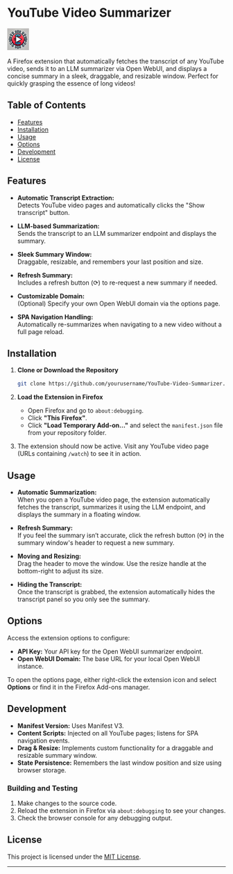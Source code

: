 # YouTube Video Summarizer

![Logo](logo.png)

A Firefox extension that automatically fetches the transcript of any YouTube video, sends it to an LLM summarizer via Open WebUI, and displays a concise summary in a sleek, draggable, and resizable window. Perfect for quickly grasping the essence of long videos!

## Table of Contents

- [Features](#features)
- [Installation](#installation)
- [Usage](#usage)
- [Options](#options)
- [Development](#development)
- [License](#license)

## Features

- **Automatic Transcript Extraction:**  
  Detects YouTube video pages and automatically clicks the "Show transcript" button.

- **LLM-based Summarization:**  
  Sends the transcript to an LLM summarizer endpoint and displays the summary.

- **Sleek Summary Window:**  
  Draggable, resizable, and remembers your last position and size.

- **Refresh Summary:**  
  Includes a refresh button (⟳) to re-request a new summary if needed.

- **Customizable Domain:**  
  (Optional) Specify your own Open WebUI domain via the options page.

- **SPA Navigation Handling:**  
  Automatically re-summarizes when navigating to a new video without a full page reload.

## Installation

1. **Clone or Download the Repository**
   ```bash
   git clone https://github.com/yourusername/YouTube-Video-Summarizer.git
   ```

2. **Load the Extension in Firefox**
   - Open Firefox and go to `about:debugging`.
   - Click **"This Firefox"**.
   - Click **"Load Temporary Add-on…"** and select the `manifest.json` file from your repository folder.

3. The extension should now be active. Visit any YouTube video page (URLs containing `/watch`) to see it in action.

## Usage

- **Automatic Summarization:**  
  When you open a YouTube video page, the extension automatically fetches the transcript, summarizes it using the LLM endpoint, and displays the summary in a floating window.
  
- **Refresh Summary:**  
  If you feel the summary isn’t accurate, click the refresh button (⟳) in the summary window's header to request a new summary.
  
- **Moving and Resizing:**  
  Drag the header to move the window. Use the resize handle at the bottom-right to adjust its size.
  
- **Hiding the Transcript:**  
  Once the transcript is grabbed, the extension automatically hides the transcript panel so you only see the summary.

## Options

Access the extension options to configure:
- **API Key:** Your API key for the Open WebUI summarizer endpoint.
- **Open WebUI Domain:** The base URL for your local Open WebUI instance.

To open the options page, either right-click the extension icon and select **Options** or find it in the Firefox Add-ons manager.

## Development

- **Manifest Version:** Uses Manifest V3.
- **Content Scripts:** Injected on all YouTube pages; listens for SPA navigation events.
- **Drag & Resize:** Implements custom functionality for a draggable and resizable summary window.
- **State Persistence:** Remembers the last window position and size using browser storage.

### Building and Testing

1. Make changes to the source code.
2. Reload the extension in Firefox via `about:debugging` to see your changes.
3. Check the browser console for any debugging output.

## License

This project is licensed under the [MIT License](LICENSE).

---